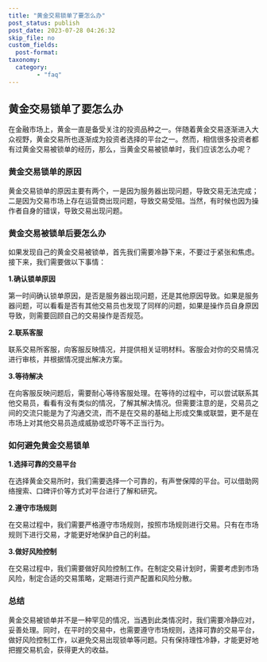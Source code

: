 ```yaml
---
title: "黄金交易锁单了要怎么办"
post_status: publish
post_date: 2023-07-28 04:26:32
skip_file: no
custom_fields: 
  post-format: 
taxonomy:
  category:
        - "faq"
---
```


## 黄金交易锁单了要怎么办

在金融市场上，黄金一直是备受关注的投资品种之一。伴随着黄金交易逐渐进入大众视野，黄金交易所也逐渐成为投资者选择的平台之一。然而，相信很多投资者都有过黄金交易被锁单的经历，那么，当黄金交易被锁单时，我们应该怎么办呢？

### 黄金交易锁单的原因

黄金交易锁单的原因主要有两个，一是因为服务器出现问题，导致交易无法完成；二是因为交易市场上存在运营商出现问题，导致交易受阻。当然，有时候也因为操作者自身的错误，导致交易出现问题。

### 黄金交易被锁单后要怎么办

如果发现自己的黄金交易被锁单，首先我们需要冷静下来，不要过于紧张和焦虑。接下来，我们需要做以下事情：

**1.确认锁单原因**

第一时间确认锁单原因，是否是服务器出现问题，还是其他原因导致。如果是服务器问题，可以看看是否有其他交易员也发现了同样的问题，如果是操作员自身原因导致，则需要回顾自己的交易操作是否规范。

**2.联系客服**

联系交易所客服，向客服反映情况，并提供相关证明材料。客服会对你的交易情况进行审核，并根据情况提出解决方案。

**3.等待解决**

在向客服反映问题后，需要耐心等待客服处理。在等待的过程中，可以尝试联系其他交易员，看看有没有类似的情况，了解其解决情况。但需要注意的是，交易员之间的交流只能是为了沟通交流，而不是在交易的基础上形成交集或联盟，更不是在市场上对其他交易员造成威胁或恐吓等不正当行为。

### 如何避免黄金交易锁单

**1.选择可靠的交易平台**

在选择黄金交易所时，我们需要选择一个可靠的，有声誉保障的平台。可以借助网络搜索、口碑评价等方式对平台进行了解和研究。

**2.遵守市场规则**

在交易过程中，我们需要严格遵守市场规则，按照市场规则进行交易。只有在市场规则下进行交易，才能更好地保护自己的利益。

**3.做好风险控制**

在交易过程中，我们需要做好风险控制工作。在制定交易计划时，需要考虑到市场风险，制定合适的交易策略，定期进行资产配置和风险分散。

### 总结

黄金交易被锁单并不是一种罕见的情况，当遇到此类情况时，我们需要冷静应对，妥善处理。同时，在平时的交易中，也需要遵守市场规则，选择可靠的交易平台，做好风险控制工作，以避免交易出现锁单等问题。只有保持理性冷静，才能更好地把握交易机会，获得更大的收益。
